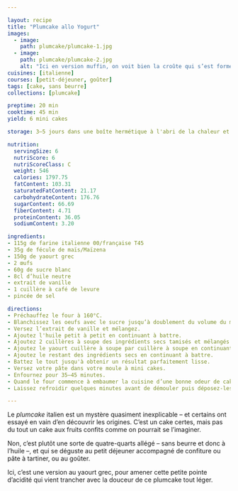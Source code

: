 ```yaml
---

layout: recipe
title: "Plumcake allo Yogurt"
images:
  - image:
    path: plumcake/plumcake-1.jpg
  - image:
    path: plumcake/plumcake-2.jpg
    alt: "Ici en version muffin, on voit bien la croûte qui s’est formée tout autour de notre plumcake, sous sa belle bosse bien gonflée."
cuisines: [italienne]
courses: [petit-déjeuner, goûter]
tags: [cake, sans beurre]
collections: [plumcake]

preptime: 20 min
cooktime: 45 min
yield: 6 mini cakes

storage: 3–5 jours dans une boîte hermétique à l'abri de la chaleur et de la lumière, 2–3 mois au congélateur.

nutrition:
  servingSize: 6
  nutriScore: 6
  nutriScoreClass: C
  weight: 546
  calories: 1797.75
  fatContent: 103.31
  saturatedFatContent: 21.17
  carbohydrateContent: 176.76
  sugarContent: 66.69
  fiberContent: 4.71
  proteinContent: 36.05
  sodiumContent: 3.20

ingredients:
- 115g de farine italienne 00/française T45
- 35g de fécule de maïs/Maïzena
- 150g de yaourt grec
- 2 œufs
- 60g de sucre blanc
- 8cl d’huile neutre
- extrait de vanille
- 1 cuillère à café de levure 
- pincée de sel 

directions:
- Préchauffez le four à 160°C.
- Blanchissez les oeufs avec le sucre jusqu’à doublement du volume du mélange. 
- Versez l’extrait de vanille et mélangez.
- Ajoutez l'huile petit à petit en continuant à battre. 
- Ajoutez 2 cuillères à soupe des ingrédients secs tamisés et mélangés (farine, levure, sel) en continuant à battre. 
- Ajoutez le yaourt cuillère à soupe par cuillère à soupe en continuant à battre. 
- Ajoutez le restant des ingrédients secs en continuant à battre. 
- Battez le tout jusqu'à obtenir un résultat parfaitement lisse.
- Versez votre pâte dans votre moule à mini cakes.
- Enfournez pour 35–45 minutes. 
- Quand le four commence à embaumer la cuisine d’une bonne odeur de cake et que les plumcakes ont bien gonflé, tenez-vous prêt à tester la cuisson avec un cure-dent/pointe d’un couteau dans les 5 minutes qui suivent. Le bout doit en ressortir propre.
- Laissez refroidir quelques minutes avant de démouler puis déposez-les sur une grille. Ils devraient dégonfler un peu une fois sortis du four.

---
```


Le <i lang="en">plumcake</i> italien est un mystère quasiment inexplicable – et certains ont essayé en vain d’en découvrir les origines. C’est un cake certes, mais pas du tout un cake aux fruits confits comme on pourrait se l’imaginer.

Non, c’est plutôt une sorte de quatre-quarts allégé – sans beurre et donc à l’huile –, et qui se déguste au petit déjeuner accompagné de confiture ou pâte à tartiner, ou au goûter. 

Ici, c’est une version au yaourt grec, pour amener cette petite pointe d’acidité qui vient trancher avec la douceur de ce plumcake tout léger.